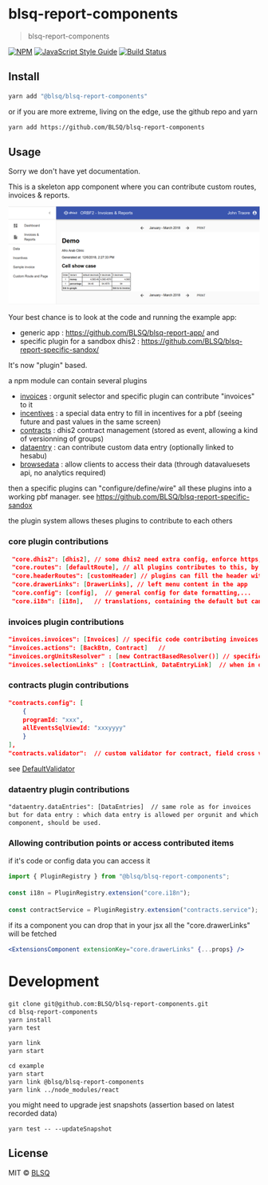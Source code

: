 # blsq-report-components

> blsq-report-components

[![NPM](https://img.shields.io/npm/v/@blsq/blsq-report-components.svg)](https://www.npmjs.com/package/@blsq/blsq-report-components) [![JavaScript Style Guide](https://img.shields.io/badge/code_style-standard-brightgreen.svg)](https://standardjs.com) [![Build Status](https://travis-ci.com/BLSQ/blsq-report-components.svg?branch=master)](https://travis-ci.com/BLSQ/blsq-report-components)

## Install

```bash
yarn add "@blsq/blsq-report-components"
```

or if you are more extreme, living on the edge, use the github repo and yarn

```bash
yarn add https://github.com/BLSQ/blsq-report-components
```

## Usage

Sorry we don't have yet documentation.

This is a skeleton app component where you can contribute custom routes, invoices & reports.

![Sample invoice app](./doc/sample-invoice.png)


Your best chance is to look at the code and running the example app:
 - generic app : https://github.com/BLSQ/blsq-report-app/ and
 - specific plugin for a sandbox dhis2 : https://github.com/BLSQ/blsq-report-specific-sandox/

It's now "plugin" based.

a npm module can contain several plugins
- [invoices]([https://github.com/BLSQ/blsq-report-components/tree/master/src/components/invoices) : orgunit selector and specific plugin can contribute "invoices" to it
- [incentives](https://github.com/BLSQ/blsq-report-components/tree/master/src/components/incentives) : a special data entry to fill in incentives for a pbf (seeing future and past values in the same screen)
- [contracts](https://github.com/BLSQ/blsq-report-components/tree/master/src/components/contracts) : dhis2 contract management (stored as event, allowing a kind of versionning of groups)
- [dataentry](https://github.com/BLSQ/blsq-report-components/tree/master/src/components/dataentry) : can contribute custom data entry (optionally linked to hesabu)
- [browsedata](https://github.com/BLSQ/blsq-report-components/tree/master/src/components/browsedata) : allow clients to access their data (through datavaluesets api, no analytics required)

then a specific plugins can "configure/define/wire" all these plugins into a working pbf manager.
see https://github.com/BLSQ/blsq-report-specific-sandox

the plugin system allows theses plugins to contribute to each others

### core plugin contributions

```json
 "core.dhis2": [dhis2], // some dhis2 need extra config, enforce https, use categoryCombo for multipayer scheme,...
 "core.routes": [defaultRoute], // all plugins contributes to this, by adding their own routes
 "core.headerRoutes": [customHeader] // plugins can fill the header with custom components depending of their needs.
 "core.drawerLinks": [DrawerLinks], // left menu content in the app
 "core.config": [config],  // general config for date formatting,...
 "core.i18n": [i18n],   // translations, containing the default but can provide their own
```


### invoices plugin contributions

```json
"invoices.invoices": [Invoices] // specific code contributing invoices to orgunit based on their contracts or groups and invoice templates/components
"invoices.actions": [BackBtn, Contract]   //
"invoices.orgUnitsResolver" : [new ContractBasedResolver()] // specific code to lookup orgunits for  eg consolidated invoices
"invoices.selectionLinks" : [ContractLink, DataEntryLink]  // when in orgunit selection page, show extra content (not only invoices, eg contrat or data entry links, receive orgUnit and period as props)
```

### contracts plugin contributions

```json
"contracts.config": [
    {
    programId: "xxx",
    allEventsSqlViewId: "xxxyyyy"
    }
],
"contracts.validator":  // custom validator for contract, field cross validation see
```

see [DefaultValidator](https://github.com/BLSQ/blsq-report-components/blob/master/src/components/contracts/validations/DefaultValidator.js)


### dataentry plugin contributions

```
"dataentry.dataEntries": [DataEntries]  // same role as for invoices but for data entry : which data entry is allowed per orgunit and which component, should be used.
```

### Allowing contribution points or access contributed items

if it's code or config data you can access it

```js
import { PluginRegistry } from "@blsq/blsq-report-components";

const i18n = PluginRegistry.extension("core.i18n");

const contractService = PluginRegistry.extension("contracts.service");
```

if its a component you can drop that in your jsx all the "core.drawerLinks" will be fetched

```jsx
<ExtensionsComponent extensionKey="core.drawerLinks" {...props} />
```


# Development

```
git clone git@github.com:BLSQ/blsq-report-components.git
cd blsq-report-components
yarn install
yarn test
```

```
yarn link
yarn start
```

```
cd example
yarn start
yarn link @blsq/blsq-report-components
yarn link ../node_modules/react
```

you might need to upgrade jest snapshots (assertion based on latest recorded data)

```
yarn test -- --updateSnapshot
```

## License

MIT © [BLSQ](https://github.com/BLSQ)
